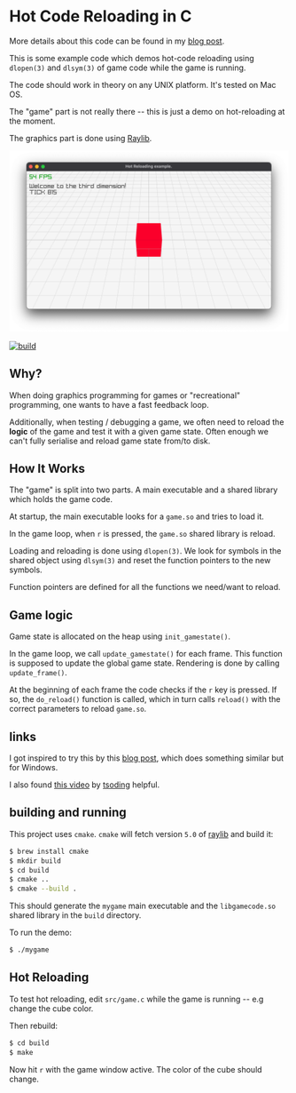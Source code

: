 # Hot Code Reloading in C

More details about this code can be found in my [blog post](https://seletz.github.io/posts/hotreload-gamecode-in-c).

This is some example code which demos hot-code reloading
using `dlopen(3)` and `dlsym(3)` of game code while the game
is running.

The code should work in theory on any UNIX platform.  It's
tested on Mac OS.

The "game" part is not really there -- this is just a demo
on hot-reloading at the moment.

The graphics part is done using [Raylib](https://www.raylib.com).

![](assets/screenshot.png)

[![build](https://github.com/seletz/raylib-hot-code-reload-c-example/actions/workflows/cmake-single-platform.yml/badge.svg)](https://github.com/seletz/raylib-hot-code-reload-c-example/actions/workflows/cmake-single-platform.yml)

## Why?

When doing graphics programming for games or "recreational"
programming, one wants to have a fast feedback loop.

Additionally, when testing / debugging a game, we often need
to reload the **logic** of the game and test it with a given
game state.  Often enough we can't fully serialise and reload
game state from/to disk.


## How It Works

The "game" is split into two parts.  A main executable and a
shared library which holds the game code.

At startup, the main executable looks for a `game.so` and tries
to load it.

In the game loop, when `r` is pressed, the `game.so` shared library
is reload.

Loading and reloading is done using `dlopen(3)`.  We look for
symbols in the shared object using `dlsym(3)` and reset the function
pointers to the new symbols.

Function pointers are defined for all the functions we need/want to
reload.

## Game logic

Game state is allocated on the heap using `init_gamestate()`.

In the game loop, we call `update_gamestate()` for each frame.  This
function is supposed to update the global game state.  Rendering is
done by calling `update_frame()`.

At the beginning of each frame the code checks if the `r` key is
pressed.  If so, the `do_reload()` function is called, which in turn
calls `reload()` with the correct parameters to reload `game.so`.

## links

I got inspired to try this by this [blog post](https://medium.com/@TheElkantor/how-to-add-hot-reload-to-your-raylib-proj-in-c-698caa33eb74), which does something similar but for Windows.

I also found [this video](https://youtu.be/Y57ruDOwH1g) by [tsoding](https://www.youtube.com/tsoding) helpful.

## building and running

This project uses `cmake`.  `cmake` will fetch version `5.0` of
[raylib](https://www.raylib.com) and build it:

``` bash
$ brew install cmake
$ mkdir build
$ cd build
$ cmake ..
$ cmake --build .
```

This should generate the `mygame` main executable and the `libgamecode.so` shared library in the `build` directory.

To run the demo:

``` bash
$ ./mygame
```

## Hot Reloading

To test hot reloading, edit `src/game.c` while the game
is running -- e.g change the cube color.

Then rebuild:

``` bash
$ cd build
$ make
```

Now hit `r` with the game window active.  The color of the cube
should change.

